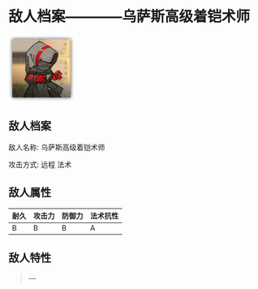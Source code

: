 # 敌人档案————乌萨斯高级着铠术师

![乌萨斯高级着铠术师](./eneIcons/乌萨斯高级着铠术师.png)

## 敌人档案

敌人名称: 乌萨斯高级着铠术师

攻击方式: 远程 法术

## 敌人属性

| 耐久      | 攻击力  | 防御力 | 法术抗性 |
|---------|------|-----|------|
| B | B | B | A |

## 敌人特性
> —
